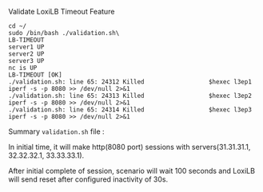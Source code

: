 

Validate LoxiLB Timeout Feature

```
cd ~/
sudo /bin/bash ./validation.sh\
LB-TIMEOUT
server1 UP
server2 UP
server3 UP
nc is UP
LB-TIMEOUT [OK]
./validation.sh: line 65: 24312 Killed                  $hexec l3ep1 iperf -s -p 8080 >> /dev/null 2>&1
./validation.sh: line 65: 24313 Killed                  $hexec l3ep2 iperf -s -p 8080 >> /dev/null 2>&1
./validation.sh: line 65: 24314 Killed                  $hexec l3ep3 iperf -s -p 8080 >> /dev/null 2>&1
```

Summary `validation.sh` file :

In initial time, it will make http(8080 port) sessions with servers(31.31.31.1, 32.32.32.1, 33.33.33.1).

After initial complete of session, scenario will wait 100 seconds and LoxiLB will send reset after configured inactivity of 30s.


